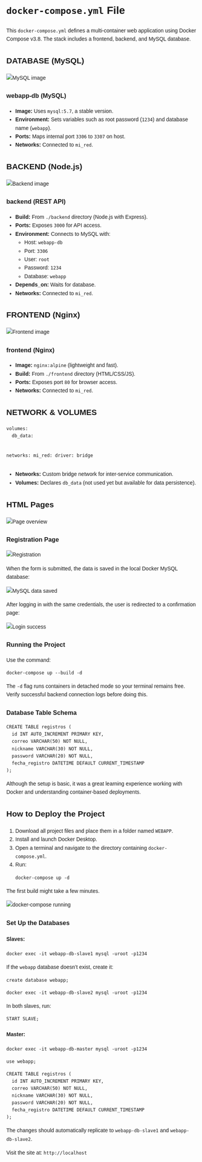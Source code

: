 <!DOCTYPE html>
<html lang="en">
<head>
  <meta charset="UTF-8">
  <title>Dockerized Fullstack Webapp</title>
</head>
<body style="font-family: Arial, sans-serif; line-height: 1.6;">

  <h1><code>docker-compose.yml</code> File</h1>
  <p>This <code>docker-compose.yml</code> defines a multi-container web application using Docker Compose v3.8. The stack includes a frontend, backend, and MySQL database.</p>

  <h2>DATABASE (MySQL)</h2>
  <img src="https://github.com/user-attachments/assets/99b2bf7c-a840-42c2-bb01-be9e571de6b0" alt="MySQL image">

  <h3>webapp-db (MySQL)</h3>
  <ul>
    <li><strong>Image:</strong> Uses <code>mysql:5.7</code>, a stable version.</li>
    <li><strong>Environment:</strong> Sets variables such as root password (<code>1234</code>) and database name (<code>webapp</code>).</li>
    <li><strong>Ports:</strong> Maps internal port <code>3306</code> to <code>3307</code> on host.</li>
    <li><strong>Networks:</strong> Connected to <code>mi_red</code>.</li>
  </ul>

  <h2>BACKEND (Node.js)</h2>
  <img src="https://github.com/user-attachments/assets/0f8682c6-9edc-4bf1-af5e-30d174b08498" alt="Backend image">

  <h3>backend (REST API)</h3>
  <ul>
    <li><strong>Build:</strong> From <code>./backend</code> directory (Node.js with Express).</li>
    <li><strong>Ports:</strong> Exposes <code>3000</code> for API access.</li>
    <li><strong>Environment:</strong> Connects to MySQL with:
      <ul>
        <li>Host: <code>webapp-db</code></li>
        <li>Port: <code>3306</code></li>
        <li>User: <code>root</code></li>
        <li>Password: <code>1234</code></li>
        <li>Database: <code>webapp</code></li>
      </ul>
    </li>
    <li><strong>Depends_on:</strong> Waits for database.</li>
    <li><strong>Networks:</strong> Connected to <code>mi_red</code>.</li>
  </ul>

  <h2>FRONTEND (Nginx)</h2>
  <img src="https://github.com/user-attachments/assets/7737fbda-da2d-4dba-b01f-0a61014ba618" alt="Frontend image">

  <h3>frontend (Nginx)</h3>
  <ul>
    <li><strong>Image:</strong> <code>nginx:alpine</code> (lightweight and fast).</li>
    <li><strong>Build:</strong> From <code>./frontend</code> directory (HTML/CSS/JS).</li>
    <li><strong>Ports:</strong> Exposes port <code>80</code> for browser access.</li>
    <li><strong>Networks:</strong> Connected to <code>mi_red</code>.</li>
  </ul>

  <h2>NETWORK & VOLUMES</h2>
  <pre><code>volumes:
  db_data:

networks:
  mi_red:
    driver: bridge</code></pre>

  <ul>
    <li><strong>Networks:</strong> Custom bridge network for inter-service communication.</li>
    <li><strong>Volumes:</strong> Declares <code>db_data</code> (not used yet but available for data persistence).</li>
  </ul>

  <h2>HTML Pages</h2>
  <img src="https://github.com/user-attachments/assets/8d3cbbf4-02e3-49ff-8937-c938ec7a9f23" alt="Page overview">

  <h3>Registration Page</h3>
  <img src="https://github.com/user-attachments/assets/e2ca10ee-e366-4f8a-b15c-78fbb047bc27" alt="Registration">

  <p>When the form is submitted, the data is saved in the local Docker MySQL database:</p>
  <img src="https://github.com/user-attachments/assets/fecbe7d0-941d-4a0f-b604-3ebab6379eb6" alt="MySQL data saved">

  <p>After logging in with the same credentials, the user is redirected to a confirmation page:</p>
  <img src="https://github.com/user-attachments/assets/3ee2b7c4-8d00-4644-9474-aab1e7fc78b9" alt="Login success">

  <h3>Running the Project</h3>
  <p>Use the command:</p>
  <pre><code>docker-compose up --build -d</code></pre>
  <p>The <code>-d</code> flag runs containers in detached mode so your terminal remains free. Verify successful backend connection logs before doing this.</p>

  <h3>Database Table Schema</h3>
  <pre><code>CREATE TABLE registros (
  id INT AUTO_INCREMENT PRIMARY KEY,
  correo VARCHAR(50) NOT NULL,
  nickname VARCHAR(30) NOT NULL,
  password VARCHAR(20) NOT NULL,
  fecha_registro DATETIME DEFAULT CURRENT_TIMESTAMP
);</code></pre>

  <p>Although the setup is basic, it was a great learning experience working with Docker and understanding container-based deployments.</p>

  <h2>How to Deploy the Project</h2>
  <ol>
    <li>Download all project files and place them in a folder named <code>WEBAPP</code>.</li>
    <li>Install and launch Docker Desktop.</li>
    <li>Open a terminal and navigate to the directory containing <code>docker-compose.yml</code>.</li>
    <li>Run:
      <pre><code>docker-compose up -d</code></pre>
    </li>
  </ol>

  <p>The first build might take a few minutes.</p>
  <img src="https://github.com/user-attachments/assets/8262a438-68f7-447f-8cb0-40dd3a3dee15" alt="docker-compose running">

  <h3>Set Up the Databases</h3>

  <h4>Slaves:</h4>
  <pre><code>docker exec -it webapp-db-slave1 mysql -uroot -p1234</code></pre>
  <p>If the <code>webapp</code> database doesn’t exist, create it:</p>
  <pre><code>create database webapp;</code></pre>

  <pre><code>docker exec -it webapp-db-slave2 mysql -uroot -p1234</code></pre>
  <p>In both slaves, run:</p>
  <pre><code>START SLAVE;</code></pre>

  <h4>Master:</h4>
  <pre><code>docker exec -it webapp-db-master mysql -uroot -p1234</code></pre>
  <pre><code>use webapp;</code></pre>
  <pre><code>CREATE TABLE registros (
  id INT AUTO_INCREMENT PRIMARY KEY,
  correo VARCHAR(50) NOT NULL,
  nickname VARCHAR(30) NOT NULL,
  password VARCHAR(20) NOT NULL,
  fecha_registro DATETIME DEFAULT CURRENT_TIMESTAMP
);</code></pre>

  <p>The changes should automatically replicate to <code>webapp-db-slave1</code> and <code>webapp-db-slave2</code>.</p>

  <p>Visit the site at: <code>http://localhost</code></p>

</body>
</html>
